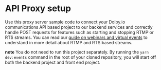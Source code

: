 # API Proxy setup

Use this proxy server sample code to connect your Dolby.io communications API based project to our backend services and correctly handle POST requests for features such as starting and stopping RTMP or RTS streams. You can read our [guide on webinars and virtual events](https://docs.dolby.io/communications-apis/page/webinars-and-virtual-events) to understand in more detail about RTMP and RTS based streams.

**note** You do not need to run this project separately. By running the `yarn dev:events` command in the root of your cloned repository, you will start off both the backend project and front end project.
